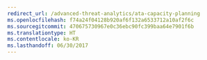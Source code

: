 ```yaml
---
redirect_url: /advanced-threat-analytics/ata-capacity-planning
ms.openlocfilehash: f74a24f04128b920af6f132a6533712a10af2f6c
ms.sourcegitcommit: 470675730967e0c36ebc90fc399baa64e7901f6b
ms.translationtype: HT
ms.contentlocale: ko-KR
ms.lasthandoff: 06/30/2017
---
```

